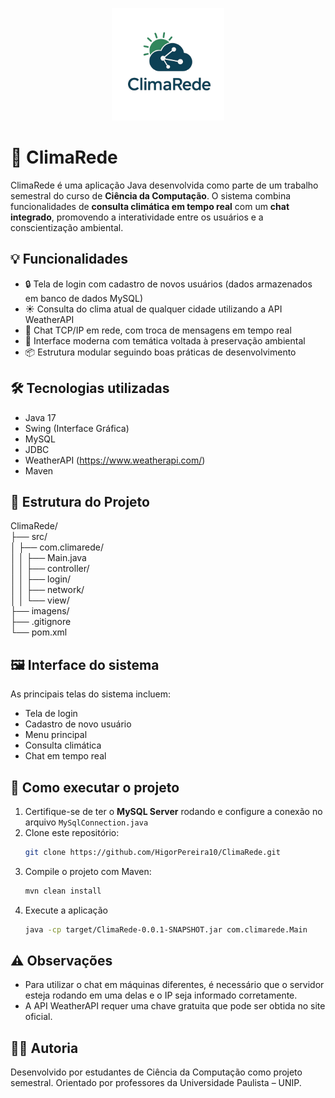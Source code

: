 <p align="center">
  <img src="ClimaRede/src/Imagens/logo.png" alt="Logo ClimaRede" width="180"/>
</p>

# 🌱 ClimaRede

ClimaRede é uma aplicação Java desenvolvida como parte de um trabalho semestral do curso de **Ciência da Computação**. O sistema combina funcionalidades de **consulta climática em tempo real** com um **chat integrado**, promovendo a interatividade entre os usuários e a conscientização ambiental.

## 💡 Funcionalidades

- 🔒 Tela de login com cadastro de novos usuários (dados armazenados em banco de dados MySQL)
- ☀️ Consulta do clima atual de qualquer cidade utilizando a API WeatherAPI
- 💬 Chat TCP/IP em rede, com troca de mensagens em tempo real
- 🌿 Interface moderna com temática voltada à preservação ambiental
- 📦 Estrutura modular seguindo boas práticas de desenvolvimento

## 🛠️ Tecnologias utilizadas

- Java 17
- Swing (Interface Gráfica)
- MySQL
- JDBC
- WeatherAPI (https://www.weatherapi.com/)
- Maven

## 🧩 Estrutura do Projeto

ClimaRede/  
├── src/  
│ ├── com.climarede/   
│ │ ├── Main.java  
│ │ ├── controller/  
│ │ ├── login/  
│ │ ├── network/  
│ │ └── view/  
├── imagens/  
├── .gitignore  
└── pom.xml  


## 🖼️ Interface do sistema

As principais telas do sistema incluem:

- Tela de login
- Cadastro de novo usuário
- Menu principal
- Consulta climática
- Chat em tempo real

## 🚀 Como executar o projeto

1. Certifique-se de ter o **MySQL Server** rodando e configure a conexão no arquivo `MySqlConnection.java`
2. Clone este repositório:
   ```bash
   git clone https://github.com/HigorPereira10/ClimaRede.git
3. Compile o projeto com Maven:
   ```bash
   mvn clean install

4. Execute a aplicação
   ```bash
   java -cp target/ClimaRede-0.0.1-SNAPSHOT.jar com.climarede.Main

## ⚠️ Observações

- Para utilizar o chat em máquinas diferentes, é necessário que o servidor esteja rodando em uma delas e o IP seja informado corretamente.
- A API WeatherAPI requer uma chave gratuita que pode ser obtida no site oficial.

## 👨‍💻 Autoria

Desenvolvido por estudantes de Ciência da Computação como projeto semestral.
Orientado por professores da Universidade Paulista – UNIP.

